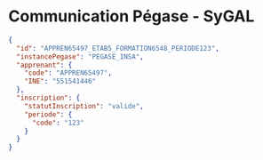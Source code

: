 Communication Pégase - SyGAL
============================

```json
{
  "id": "APPREN65497_ETAB5_FORMATION6548_PERIODE123",
  "instancePegase": "PEGASE_INSA",
  "apprenant": {
    "code": "APPREN65497",
    "INE": "551541446"
  },
  "inscription": {
    "statutInscription": "valide",
    "periode": {
      "code": "123"
    }
  }
}
```